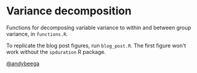 Variance decomposition
======================

Functions for decomposing variable variance to within and between group 
variance, in `functions.R`. 

To replicate the blog post figures, run `blog_post.R`. The first figure won't 
work without the `spduration` R package.

[@andybeega](https://twitter.com/andybeega)
